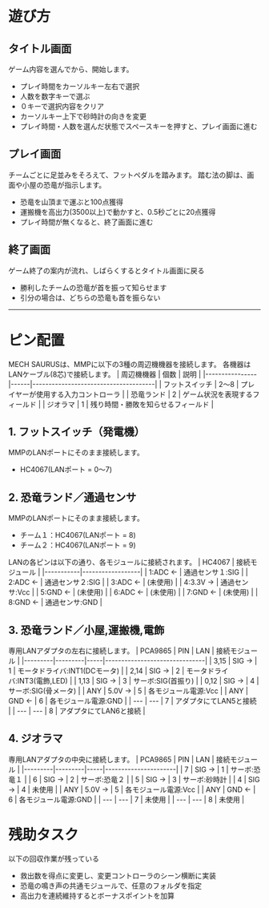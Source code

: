 # 遊び方
## タイトル画面
ゲーム内容を選んでから、開始します。
- プレイ時間をカーソルキー左右で選択
- 人数を数字キーで選ぶ
- ０キーで選択内容をクリア
- カーソルキー上下で砂時計の向きを変更
- プレイ時間・人数を選んだ状態でスペースキーを押すと、プレイ画面に進む

## プレイ画面
チームごとに足並みをそろえて、フットペダルを踏みます。
踏む法の脚は、画面や小屋の恐竜が指示します。
- 恐竜を山頂まで運ぶと100点獲得
- 運搬機を高出力(3500以上)で動かすと、0.5秒ごとに20点獲得
- プレイ時間が無くなると、終了画面に進む

## 終了画面
ゲーム終了の案内が流れ、しばらくするとタイトル画面に戻る
- 勝利したチームの恐竜が首を振って知らせます
- 引分の場合は、どちらの恐竜も首を振らない

-----
# ピン配置
MECH SAURUSは、MMPに以下の3種の周辺機機器を接続します。
各機器はLANケーブル(8芯)で接続します。
| 周辺機機器     | 個数 | 説明                                 |
|----------------|------|--------------------------------------|
| フットスイッチ | 2～8 | プレイヤーが使用する入力コントローラ |
| 恐竜ランド     | 2    | ゲーム状況を表現するフィールド       |
| ジオラマ       | 1    | 残り時間・勝敗を知らせるフィールド   |

## 1. フットスイッチ（発電機）
MMPのLANポートにそのまま接続します。
- HC4067(LANポート = 0～7)

## 2. 恐竜ランド／通過センサ
MMPのLANポートにそのまま接続します。
- チーム１：HC4067(LANポート = 8)
- チーム２：HC4067(LANポート = 9)

LANの各ピンは以下の通り、各モジュールに接続されます。
| HC4067    | 接続モジュール   |
|-----------|------------------|
| 1:ADC  ← | 通過センサ１:SIG |
| 2:ADC  ← | 通過センサ２:SIG |
| 3:ADC  ← | (未使用)         |
| 4:3.3V → | 通過センサ:Vcc   |
| 5:GND  ← | (未使用)         |
| 6:ADC  ← | (未使用)         |
| 7:GND  ← | (未使用)         |
| 8:GND  ← | 通過センサ:GND   |

## 3. 恐竜ランド／小屋,運搬機,電飾
専用LANアダプタの左右に接続します。
| PCA9865 | PIN      | LAN | 接続モジュール               |
|---------|---------|-----|-------------------------------|
| 3,15    | SIG  → |  1  | モータドライバ:INT1(DCモータ) |
| 2,14    | SIG  → |  2  | モータドライバ:INT3(電飾,LED) |
| 1,13    | SIG  → |  3  | サーボ:SIG(首振り)            |
| 0,12    | SIG  → |  4  | サーボ:SIG(骨メータ)          |
| ANY     | 5.0V → |  5  | 各モジュール電源:Vcc          |
| ANY     | GND  ← |  6  | 各モジュール電源:GND          |
| ---     | ---     |  7  | アダプタにてLAN5と接続        |
| ---     | ---     |  8  | アダプタにてLAN6と接続        |

## 4. ジオラマ
専用LANアダプタの中央に接続します。
| PCA9865 | PIN     | LAN | 接続モジュール       |
|---------|---------|-----|----------------------|
| 7       | SIG  → |  1  | サーボ:恐竜１        |
| 6       | SIG  → |  2  | サーボ:恐竜２        |
| 5       | SIG  → |  3  | サーボ:砂時計        |
| 4       | SIG  → |  4  | 未使用               |
| ANY     | 5.0V → |  5  | 各モジュール電源:Vcc |
| ANY     | GND  ← |  6  | 各モジュール電源:GND |
| ---     | ---     |  7  | 未使用               |
| ---     | ---     |  8  | 未使用               |

# 残助タスク
以下の回収作業が残っている
- 救出数を得点に変更し、変更コントローラのシーン横断に実装
- 恐竜の鳴き声の共通モジュールで、任意のフォルダを指定
- 高出力を連続維持するとボーナスポイントを加算　
